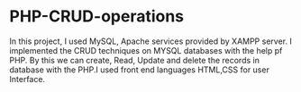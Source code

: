 # PHP-CRUD-operations
In this project, I used MySQL, Apache services provided by XAMPP server. I implemented the CRUD techniques on MYSQL databases with the help pf PHP. By this we can create, Read, Update and delete the records in database with the PHP.I used front end languages HTML,CSS for user Interface. 
